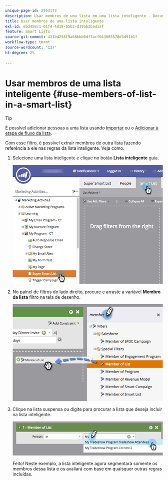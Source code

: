 ```yaml
---
unique-page-id: 2953173
description: Usar membros de uma lista em uma lista inteligente - Documentação do Marketo - Documentação do produto
title: Usar membros de uma lista inteligente
exl-id: ebd458c1-01f4-4d19-b5b2-d19ab2bad1af
feature: Smart Lists
source-git-commit: 431bd258f9a68bbb9df7acf043085578d3d91b1f
workflow-type: tm+mt
source-wordcount: '137'
ht-degree: 2%

---
```


# Usar membros de uma lista inteligente {#use-members-of-list-in-a-smart-list}

>[!TIP]
>
>É possível adicionar pessoas a uma lista usando [Importar](/help/marketo/getting-started/quick-wins/import-a-list-of-people.md) ou o [Adicionar à etapa de fluxo da lista](/help/marketo/product-docs/core-marketo-concepts/smart-campaigns/flow-actions/add-to-list.md).

Com esse filtro, é possível extrair membros de outra lista fazendo referência a ele nas regras da lista inteligente. Veja como.

1. Selecione uma lista inteligente e clique no botão **Lista inteligente** guia.

   ![](assets/smartlist-sltab.png)

1. No painel de filtros do lado direito, procure e arraste a variável **Membro da lista** filtro na tela de desenho.

   ![](assets/use-members-of-list-in-a-smart-list-2nd.png)

1. Clique na lista suspensa ou digite para procurar a lista que deseja incluir na lista inteligente.

   ![](assets/memberoflist.png)

   Feito! Neste exemplo, a lista inteligente agora segmentará somente os membros dessa lista e os avaliará com base em quaisquer outras regras incluídas.
